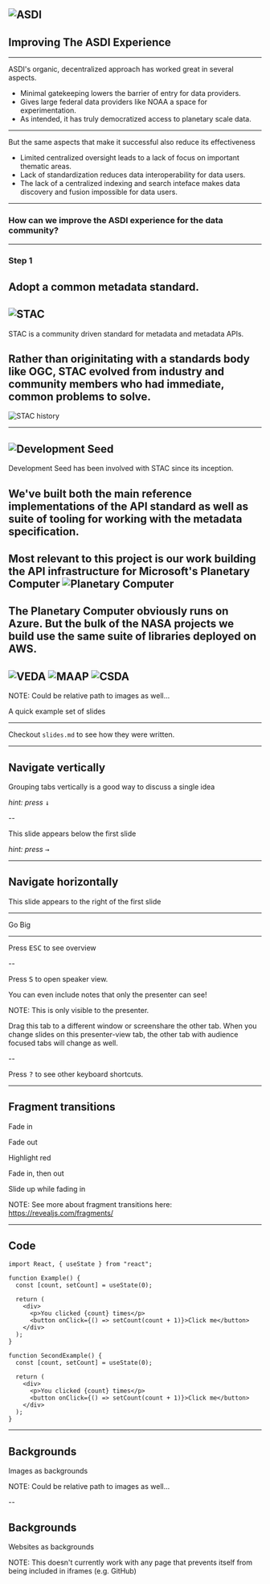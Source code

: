 ![ASDI](https://i.ytimg.com/vi/c4Nd8ydxVpI/maxresdefault.jpg)
---
## Improving The ASDI Experience

---
ASDI's organic, decentralized approach has worked great in several aspects.

- Minimal gatekeeping lowers the barrier of entry for data providers.<!-- .element: class="fragment" -->
- Gives large federal data providers like NOAA a space for experimentation.<!-- .element: class="fragment" -->
- As intended, it has truly democratized access to planetary scale data.<!-- .element: class="fragment" -->

---
But the same aspects that make it successful also reduce its effectiveness

- Limited centralized oversight leads to a lack of focus on important thematic areas.<!-- .element: class="fragment" -->
- Lack of standardization reduces data interoperability for data users.<!-- .element: class="fragment" -->
- The lack of a centralized indexing and search inteface makes data discovery and fusion impossible for data users.<!-- .element: class="fragment" -->

---
### How can we improve the ASDI experience for the data community?
---
### Step 1
Adopt a common metadata standard.
---
![STAC](https://raw.githubusercontent.com/radiantearth/stac-site/master/images/logo/stac-030-long.png)
---
STAC is a community driven standard for metadata and metadata APIs.

Rather than originitating with a standards body like OGC, STAC evolved from industry and community members who had immediate, common problems to solve.
---
![STAC history](https://staging.dev.element84.com/wp-content/uploads/2023/03/STAC_timeline_v2.jpg)

---
<!-- .slide: data-background-color="white" -->
![Development Seed](http://summit2015.hotosm.org/img/sponsor_logos/silver_devseed.png)
---
Development Seed has been involved with STAC since its inception.

We've built both the main reference implementations of the API standard as well as suite of tooling for working with the metadata specification.
---
<!-- .slide: data-background-color="white" -->
Most relevant to this project is our work building the API infrastructure for Microsoft's Planetary Computer
![Planetary Computer](https://staging.dev.element84.com/wp-content/uploads/2023/05/Screenshot-2023-05-01-at-5.13.58-PM-1024x255.png)
---
The Planetary Computer obviously runs on Azure.
But the bulk of the NASA projects we build use the same suite of libraries deployed on AWS.
---
<!-- .slide: data-background-color="white" -->
![VEDA](https://www.earthdata.nasa.gov/s3fs-public/styles/small_third_320px_/public/2022-08/veda_logo_landing.jpg?VersionId=WSeWbp1l67IFvS2xOSXB2AdHF_78VzQX&itok=NEqHRpxW)
![MAAP](https://www.earthdata.nasa.gov/s3fs-public/styles/medium_half_480px_/public/2022-02/MAAP_logo.jpg?VersionId=zowUUuoD1OfbXTyTWlc_KLs6TnU1DNI6&itok=kEbXx7uI)
![CSDA](https://www.earthdata.nasa.gov/s3fs-public/2023-01/csda-logo-150x150.png?VersionId=f7cRgCo9oXtjHTCkCrxmS9aiUO16D0pU)
---

NOTE: Could be relative path to images as well...


A quick example set of slides

---

Checkout `slides.md` to see how they were written.

---

## Navigate vertically

Grouping tabs vertically is a good way to discuss a single idea

_hint: press <kbd>↓</kdb>_<!-- .element: class="small" -->

--

This slide appears below the first slide

_hint: press <kbd>→</kdb>_<!-- .element: class="small" -->

---

## Navigate horizontally

This slide appears to the right of the first slide

---

Go Big<!-- .element: class="r-fit-text" -->

---

Press <kbd>ESC</kbd> to see overview

--

Press <kbd>S</kbd> to open speaker view.

You can even include notes that only the presenter can see!

<!-- Presenter notes are specified by anything written below a line that starts with "NOTE: " -->

NOTE: This is only visible to the presenter.

Drag this tab to a different window or screenshare the other tab. When you change slides on this presenter-view tab, the other tab with audience focused tabs will change as well.

--

Press <kbd>?</kbd> to see other keyboard shortcuts.

---

## Fragment transitions

Fade in <!-- .element: class="fragment" -->

Fade out <!-- .element: class="fragment fade-out" -->

Highlight red <!-- .element: class="fragment highlight-red" -->

Fade in, then out <!-- .element: class="fragment fade-in-then-out" -->

Slide up while fading in <!-- .element: class="fragment fade-up" -->

NOTE: See more about fragment transitions here: https://revealjs.com/fragments/

---

<!-- .slide: data-auto-animate -->

## Code

```js[|4|4,8-9|15,19-20]
import React, { useState } from "react";

function Example() {
  const [count, setCount] = useState(0);

  return (
    <div>
      <p>You clicked {count} times</p>
      <button onClick={() => setCount(count + 1)}>Click me</button>
    </div>
  );
}

function SecondExample() {
  const [count, setCount] = useState(0);

  return (
    <div>
      <p>You clicked {count} times</p>
      <button onClick={() => setCount(count + 1)}>Click me</button>
    </div>
  );
}
```

---


<!-- .slide: data-background-image="https://placekitten.com/1000/1000" -->

## Backgrounds

Images as backgrounds

NOTE: Could be relative path to images as well...

--

<!-- .slide: data-background-iframe="https://semver.org" data-background-interactive -->

## Backgrounds

Websites as backgrounds

NOTE: This doesn't currently work with any page that prevents itself from being included in iframes (e.g. GitHub)
